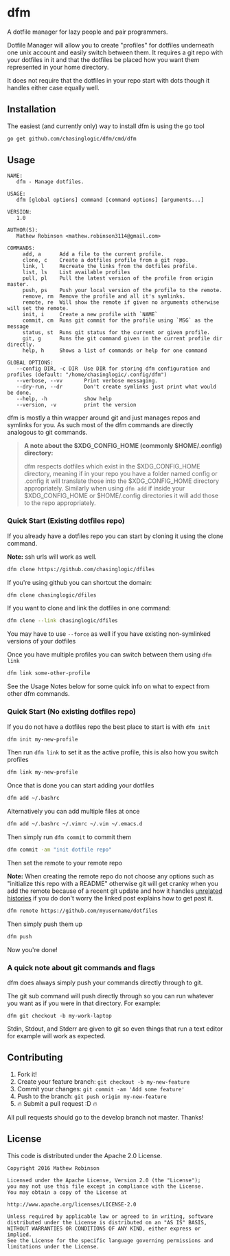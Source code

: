 # dfm
A dotfile manager for lazy people and pair programmers.

Dotfile Manager will allow you to create "profiles" for dotfiles underneath one
unix account and easily switch between them. It requires a git repo with your
dotfiles in it and that the dotfiles be placed how you want them represented in
your home directory.

It does not require that the dotfiles in your repo start with dots though it 
handles either case equally well.

## Installation
The easiest (and currently only) way to install dfm is using the go tool

```bash
go get github.com/chasinglogic/dfm/cmd/dfm
```

## Usage

```
NAME:
   dfm - Manage dotfiles.

USAGE:
   dfm [global options] command [command options] [arguments...]
   
VERSION:
   1.0
   
AUTHOR(S):
   Mathew Robinson <mathew.robinson3114@gmail.com> 
   
COMMANDS:
     add, a      Add a file to the current profile.
     clone, c    Create a dotfiles profile from a git repo.
     link, l     Recreate the links from the dotfiles profile.
     list, ls    List available profiles
     pull, pl    Pull the latest version of the profile from origin master.
     push, ps    Push your local version of the profile to the remote.
     remove, rm  Remove the profile and all it's symlinks.
     remote, re  Will show the remote if given no arguments otherwise will set the remote.
     init, i     Create a new profile with `NAME`
     commit, cm  Runs git commit for the profile using `MSG` as the message
     status, st  Runs git status for the current or given profile.
     git, g      Runs the git command given in the current profile dir directly.
     help, h     Shows a list of commands or help for one command

GLOBAL OPTIONS:
   --config DIR, -c DIR  Use DIR for storing dfm configuration and profiles (default: "/home/chasinglogic/.config/dfm")
   --verbose, --vv       Print verbose messaging.
   --dry-run, --dr       Don't create symlinks just print what would be done.
   --help, -h            show help
   --version, -v         print the version
```

dfm is mostly a thin wrapper around git and just manages repos and symlinks 
for you. As such most of the dfm commands are directly analogous to git 
commands.

> **A note about the $XDG\_CONFIG\_HOME (commonly $HOME/.config) directory:**
> 
> dfm respects dotfiles which exist in the $XDG\_CONFIG\_HOME directory, meaning 
> if in your repo you have a folder named config or .config it will translate 
> those into the  $XDG\_CONFIG\_HOME directory appropriately. Similarly when 
> using `dfm add` if inside your $XDG\_CONFIG\_HOME or $HOME/.config directories 
> it will add those to the repo appropriately.

### Quick Start (Existing dotfiles repo)

If you already have a dotfiles repo you can start by cloning it using the clone
command. 

**Note:** ssh urls will work as well.

```bash
dfm clone https://github.com/chasinglogic/dfiles
```

If you're using github you can shortcut the domain:

```bash
dfm clone chasinglogic/dfiles
```

If you want to clone and link the dotfiles in one command:

```bash
dfm clone --link chasinglogic/dfiles
```

You may have to use `--force` as well if you have existing non-symlinked 
versions of your dotfiles

Once you have multiple profiles you can switch between them using `dfm link`

```bash
dfm link some-other-profile
```

See the Usage Notes below for some quick info on what to expect from other dfm
commands.

### Quick Start (No existing dotfiles repo)

If you do not have a dotfiles repo the best place to start is with `dfm init`

```bash
dfm init my-new-profile
```

Then run `dfm link` to set it as the active profile, this is also how you
switch profiles

```bash
dfm link my-new-profile
```

Once that is done you can start adding your dotfiles

```bash
dfm add ~/.bashrc
```

Alternatively you can add multiple files at once

```bash
dfm add ~/.bashrc ~/.vimrc ~/.vim ~/.emacs.d
```

Then simply run `dfm commit` to commit them

```bash
dfm commit -am "init dotfile repo"
```

Then set the remote to your remote repo

**Note:** When creating the remote repo do not choose any options such as
"initialize this repo with a README" otherwise git will get cranky when you add
the remote because of a recent git update and how it handles [unrelated
histories](http://stackoverflow.com/questions/37937984/git-refusing-to-merge-unrelated-histories)
if you do don't worry the linked post explains how to get past it.

```bash
dfm remote https://github.com/myusername/dotfiles
```

Then simply push them up

```bash
dfm push
```

Now you're done!

### A quick note about git commands and flags

dfm does always simply push your commands directly through to git.

The git sub command will push directly through so you can run whatever you want
as if you were in that directory. For example:

`dfm git checkout -b my-work-laptop`

Stdin, Stdout, and Stderr are given to git so even things that run a text
editor for example will work as expected.

## Contributing

1. Fork it!
2. Create your feature branch: `git checkout -b my-new-feature`
3. Commit your changes: `git commit -am 'Add some feature'`
4. Push to the branch: `git push origin my-new-feature`
5. :fire: Submit a pull request :D :fire:

All pull requests should go to the develop branch not master. Thanks!

## License

This code is distributed under the Apache 2.0 License.

```
Copyright 2016 Mathew Robinson

Licensed under the Apache License, Version 2.0 (the "License");
you may not use this file except in compliance with the License.
You may obtain a copy of the License at

http://www.apache.org/licenses/LICENSE-2.0

Unless required by applicable law or agreed to in writing, software
distributed under the License is distributed on an "AS IS" BASIS,
WITHOUT WARRANTIES OR CONDITIONS OF ANY KIND, either express or implied.
See the License for the specific language governing permissions and
limitations under the License.
```
